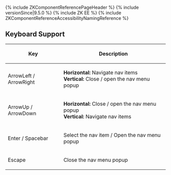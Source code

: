{% include ZKComponentReferencePageHeader %} {% include
versionSince\|9.5.0 %} {% include ZK EE %} {% include
ZKComponentReferenceAccessibilityNamingReference %}

## Keyboard Support

<table>
<thead>
<tr class="header">
<th><center>
<p>Key</p>
</center></th>
<th><center>
<p>Description</p>
</center></th>
</tr>
</thead>
<tbody>
<tr class="odd">
<td><p>ArrowLeft / ArrowRight</p></td>
<td><p><b>Horizontal:</b> Navigate nav items<br />
<b>Vertical:</b> Close / open the nav menu popup</p></td>
</tr>
<tr class="even">
<td><p>ArrowUp / ArrowDown</p></td>
<td><p><b>Horizontal:</b> Close / open the nav menu popup<br />
<b>Vertical:</b> Navigate nav items</p></td>
</tr>
<tr class="odd">
<td><p>Enter / Spacebar</p></td>
<td><p>Select the nav item / Open the nav menu popup</p></td>
</tr>
<tr class="even">
<td><p>Escape</p></td>
<td><p>Close the nav menu popup</p></td>
</tr>
</tbody>
</table>

